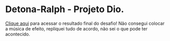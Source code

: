 # Detona-Ralph - Projeto Dio.
[Clique aqui](https://vmateus1234.github.io/detona-ralph/) para acessar o resultado final do desafio!
Não consegui colocar a música de efeito, repliquei tudo de acordo, não sei o que pode ter acontecido.
